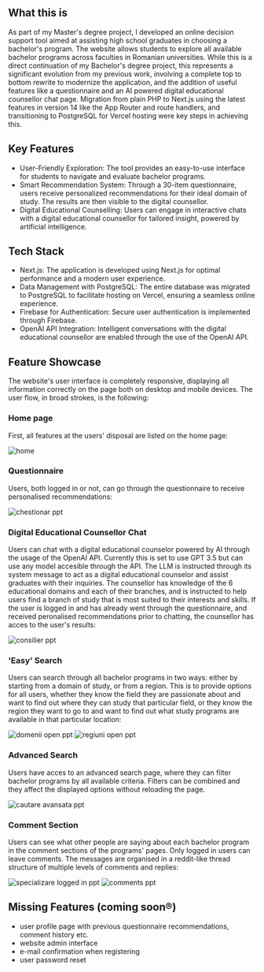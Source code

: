 ## What this is

As part of my Master's degree project, I developed an online decision support tool aimed at assisting high school graduates in choosing a bachelor's program. The website allows students to explore all available bachelor programs across faculties in Romanian universities. While this is a direct continuation of my Bachelor's degree project, this represents a significant evolution from my previous work, involving a complete top to bottom rewrite to modernize the application, and the addition of useful features like a questionnaire and an AI powered digital educational counsellor chat page. Migration from plain PHP to Next.js using the latest features in version 14 like the App Router and route handlers, and transitioning to PostgreSQL for Vercel hosting were key steps in achieving this.

## Key Features

- User-Friendly Exploration: The tool provides an easy-to-use interface for students to navigate and evaluate bachelor programs.
 - Smart Recommendation System: Through a 30-item questionnaire, users receive personalized recommendations for their ideal domain of study. The results are then visible to the digital counsellor.
 - Digital Educational Counselling: Users can engage in interactive chats with a digital educational counsellor for tailored insight, powered by artificial intelligence.

## Tech Stack
 - Next.js: The application is developed using Next.js for optimal performance and a modern user experience.
 - Data Management with PostgreSQL: The entire database was migrated to PostgreSQL to facilitate hosting on Vercel, ensuring a seamless online experience.
 - Firebase for Authentication: Secure user authentication is implemented through Firebase.
 - OpenAI API Integration: Intelligent conversations with the digital educational counsellor are enabled through the use of the OpenAI API.

## Feature Showcase
The website's user interface is completely responsive, displaying all information correctly on the page both on desktop and mobile devices. The user flow, in broad strokes, is the following:
### Home page
First, all features at the users' disposal are listed on the home page:

  ![home](https://github.com/tupudipi/disertatie/assets/57905839/11945416-4387-43cd-ae1c-83410deebe08)
   

### Questionnaire
Users, both logged in or not, can go through the questionnaire to receive personalised recommendations:
   
  ![chestionar ppt](https://github.com/tupudipi/disertatie/assets/57905839/cb64fab4-a9a2-4e70-9eab-ae167ce10fcd)


### Digital Educational Counsellor Chat
Users can chat with a digital educational counselor powered by AI through the usage of the OpenAI API. Currently this is set to use GPT 3.5 but can use any model accesible through the API. The LLM is instructed through its system message to act as a digital educational counselor and assist graduates with their inquiries. The counsellor has knowledge of the 6 educational domains and each of their branches, and is instructed to help users find a branch of study that is most suited to their interests and skills. If the user is logged in and has already went through the questionnaire, and received peronalised recommendations prior to chatting, the counsellor has acces to the user's results:
   
  ![consilier ppt](https://github.com/tupudipi/disertatie/assets/57905839/f92f8fee-f3be-4559-9765-dbd3b6030d86)


### 'Easy' Search
Users can search through all bachelor programs in two ways: either by starting from a domain of study, or from a region. This is to provide options for all users, whether they know the field they are passionate about and want to find out where they can study that particular field, or they know the region they want to go to and want to find out what study programs are available in that particular location:
   
  ![domenii open ppt](https://github.com/tupudipi/disertatie/assets/57905839/3891b2fc-37a0-4871-965c-4ec50d5923fe)
  ![regiuni open ppt](https://github.com/tupudipi/disertatie/assets/57905839/26138d92-3e74-444e-a0f2-b0e30090b262)


### Advanced Search
Users have acces to an advanced search page, where they can filter bachelor programs by all available criteria. Filters can be combined and they affect the displayed options without reloading the page.
   
  ![cautare avansata ppt](https://github.com/tupudipi/disertatie/assets/57905839/76e6880e-8b37-4544-adfd-e7647936da5a)


### Comment Section
Users can see what other people are saying about each bachelor program in the comment sections of the programs' pages. Only logged in users can leave comments. The messages are organised in a reddit-like thread structure of multiple levels of comments and replies:
   
  ![specializare logged in ppt](https://github.com/tupudipi/disertatie/assets/57905839/f33b74be-4d13-4470-aeec-0ff84fa0fe6b)
  ![comments ppt](https://github.com/tupudipi/disertatie/assets/57905839/5fafd3a1-7c5f-4d35-b9e0-feb35410a25d)



## Missing Features (coming soon®)
 - user profile page with previous questionnaire recommendations, comment history etc.
 - website admin interface
 - e-mail confirmation when registering
 - user password reset

